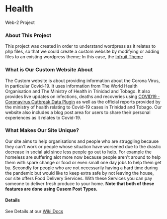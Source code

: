 # Health
Web-2 Project

### About This Project
This project was created in order to understand wordpress as it relates to php files, so that we could create a custom website by modifying or adding files to an existing wordpress theme; In this case, the [Infruit Theme](https://wordpress.org/themes/infruit/)
### What is Our Custom Website About
The Custom website is about providing information about the Corona Virus, in particular Covid-19. It uses information from The World Health Organisation and The Ministry of Health in Trinidad and Tobago. It also provides live updates on infections, deaths and recoveries using [COVID19 - Coronavirus Outbreak Data Plugin](https://wordpress.org/plugins/ce-corona/) as well as the official reports provided by the ministry of health relating to Covid-19 cases in Trinidad and Tobago. Our website also includes a blog post area for users to share their personal experiences as it relates to Covid-19.
### What Makes Our Site Unique?
Our site aims to help organisations and people who are struggling because they can't work or people whose situation have worsened due to the drastic decrease in social aid since less people go out to help. For example the homeless are suffering alot more now because people aren't around to help them with spare change or food or even small one day jobs to help them get by.
Secondly for people who are not necessarily having a hard time during the pandemic but would like to keep extra safe by not leaving the house, our site offers Food Delivery Services. With these Services you can pay someone to deliver fresh produce to your home.
**Note that both of these features are done using Cusom Post Types.**
#### Details
See Details at our [Wiki Docs](https://github.com/keitaSmith/Health/wiki/)
